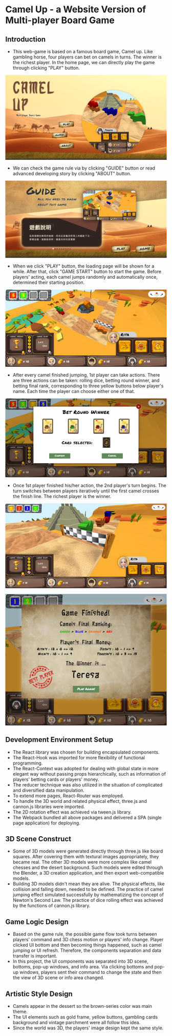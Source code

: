 # Camel Up - a Website Version of Multi-player Board Game


## Introduction
- This web-game is based on a famous board game, Camel up. Like gambling horse, four players can bet on camels in turns. The winner is the richest player. In the home page, we can directly play the game through clicking "PLAY" button.  
  
![image](https://github.com/andy770921/React_Camel_Up/blob/master/readme_imgs/camelup_img.PNG)  
  
- We can check the game rule via by clicking "GUIDE" button or read advanced developing story by clicking "ABOUT" button.  
  
![image](https://github.com/andy770921/React_Camel_Up/blob/master/readme_imgs/camelup_img2.PNG)  
  
- When we click "PLAY" button, the loading page will be shown for a while. After that, click "GAME START" button to start the game. Before players' acting, each camel jumps randomly and automatically once, determined their starting position.  
  
![image](https://github.com/andy770921/React_Camel_Up/blob/master/readme_imgs/camelup_img3.PNG)  
  
- After every camel finished jumping, 1st player can take actions. There are three actions can be taken: rolling dice, betting round winner, and betting final rank, corresponding to three yellow buttons below player's name. Each time the player can choose either one of that.  
  
![image](https://github.com/andy770921/React_Camel_Up/blob/master/readme_imgs/camelup_img4.PNG)  
  
- Once 1st player finished his/her action, the 2nd player's turn begins. The turn switches between players iteratively until the first camel crosses the finish line. The richest player is the winner.  
  
![image](https://github.com/andy770921/React_Camel_Up/blob/master/readme_imgs/camelup_img5.PNG)  
  
![image](https://github.com/andy770921/React_Camel_Up/blob/master/readme_imgs/camelup_img6.PNG)  
  

## Development Environment Setup
- The React library was chosen for building encapsulated components.
- The React-Hook was imported for more flexibility of functional programming.
- The React-Context was adopted for dealing with global state in more elegant way without passing props hierarchically, such as information of players' betting cards or players' money.
- The reducer technique was also utilized in the situation of complicated and diversified data manipulation.
- To extend more pages, React-Router was employed.
- To handle the 3D world and related physical effect, three.js and cannon.js libraries were imported.
- The 2D rotation effect was achieved via tween.js library.
- The Webpack bundled all above packages and delivered a SPA (single page application) for deploying.

## 3D Scene Construct
- Some of 3D models were generated directly through three.js like board squares. After covering them with textural images appropriately, they became real. The other 3D models were more complex like camel chesses and the desert background. Such models were edited through the Blender, a 3D creation application, and then export web-compatible models. 
- Building 3D models didn't mean they are alive. The physical effects, like collision and falling down, needed to be defined. The practice of camel jumping effect simulated successfully by mathematizing the concept of Newton's Second Law. The practice of dice rolling effect was achieved by the functions of cannon.js library.

## Game Logic Design
- Based on the game rule, the possible game flow took turns between players' command and 3D chess motion or players' info change. Player clicked UI bottom and then becoming things happened, such as camel jumping or UI refresh. Therefore, the components separation and data transfer is important.
- In this project, the UI components was separated into 3D scene, bottoms, pop-up windows, and info area. Via clicking bottoms and pop-up windows, players sent their command to change the state and then the view of 3D scene or info area changed.

## Artistic Style Design
- Camels appear in the dessert so the brown-series color was main theme. 
- The UI elements such as gold frame, yellow buttons, gambling cards background and vintage parchment were all follow this idea.
- Since the world was 3D, the players' image design kept the same style.

